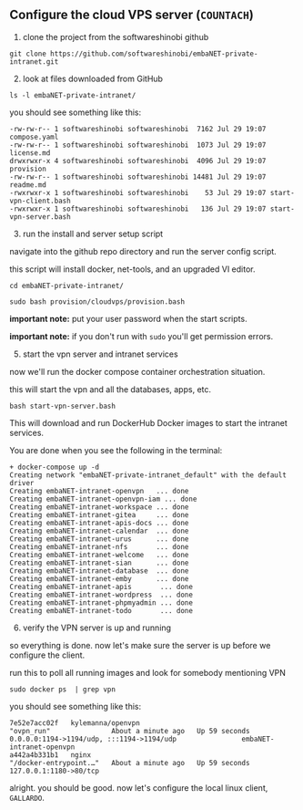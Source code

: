 
## Configure the cloud VPS server (`COUNTACH`)

1. clone the project from the softwareshinobi github

```
git clone https://github.com/softwareshinobi/embaNET-private-intranet.git
```

2. look at files downloaded from GitHub

```
ls -l embaNET-private-intranet/
```

you should see something like this:

```
-rw-rw-r-- 1 softwareshinobi softwareshinobi  7162 Jul 29 19:07 compose.yaml
-rw-rw-r-- 1 softwareshinobi softwareshinobi  1073 Jul 29 19:07 license.md
drwxrwxr-x 4 softwareshinobi softwareshinobi  4096 Jul 29 19:07 provision
-rw-rw-r-- 1 softwareshinobi softwareshinobi 14481 Jul 29 19:07 readme.md
-rwxrwxr-x 1 softwareshinobi softwareshinobi    53 Jul 29 19:07 start-vpn-client.bash
-rwxrwxr-x 1 softwareshinobi softwareshinobi   136 Jul 29 19:07 start-vpn-server.bash
```

3. run the install and server setup script

navigate into the github repo directory and run the server config script.

this script will install docker, net-tools, and an upgraded VI editor.

```
cd embaNET-private-intranet/

sudo bash provision/cloudvps/provision.bash
```

**important note:** put your user password when the start scripts. 

**important note:** if you don't run with `sudo` you'll get permission errors.


5. start the vpn server and intranet services

now we'll run the docker compose container orchestration situation.

this will start the vpn and all the databases, apps, etc.

```
bash start-vpn-server.bash
```

This will download and run DockerHub Docker images to start the intranet services.

You are done when you see the following in the terminal:

```
+ docker-compose up -d
Creating network "embaNET-private-intranet_default" with the default driver
Creating embaNET-intranet-openvpn   ... done
Creating embaNET-intranet-openvpn-iam ... done
Creating embaNET-intranet-workspace ... done
Creating embaNET-intranet-gitea     ... done
Creating embaNET-intranet-apis-docs ... done
Creating embaNET-intranet-calendar  ... done
Creating embaNET-intranet-urus      ... done
Creating embaNET-intranet-nfs       ... done
Creating embaNET-intranet-welcome   ... done
Creating embaNET-intranet-sian      ... done
Creating embaNET-intranet-database  ... done
Creating embaNET-intranet-emby      ... done
Creating embaNET-intranet-apis       ... done
Creating embaNET-intranet-wordpress  ... done
Creating embaNET-intranet-phpmyadmin ... done
Creating embaNET-intranet-todo       ... done
```

6. verify the VPN server is up and running

so everything is done. now let's make sure the server is up before we configure the client.

run this to poll all running images and look for somebody mentioning VPN

```
sudo docker ps  | grep vpn
```

you should see something like this:

```
7e52e7acc02f   kylemanna/openvpn                                           "ovpn_run"               About a minute ago   Up 59 seconds                      0.0.0.0:1194->1194/udp, :::1194->1194/udp                embaNET-intranet-openvpn
a442a4b331b1   nginx                                                       "/docker-entrypoint.…"   About a minute ago   Up 59 seconds                      127.0.0.1:1180->80/tcp
```

alright. you should be good. now let's configure the local linux client, `GALLARDO`.

